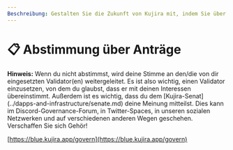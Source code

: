 ```yaml
---
Beschreibung: Gestalten Sie die Zukunft von Kujira mit, indem Sie über Governance-Vorschläge abstimmen.
---
```


# 📋 Abstimmung über Anträge

**Hinweis:** Wenn du nicht abstimmst, wird deine Stimme an den/die von dir eingesetzten Validator(en) weitergeleitet. Es ist also wichtig, einen Validator einzusetzen, von dem du glaubst, dass er mit deinen Interessen übereinstimmt. Außerdem ist es wichtig, dass du dem [Kujira-Senat] (../dapps-and-infrastructure/senate.md) deine Meinung mitteilst. Dies kann im Discord-Governance-Forum, in Twitter-Spaces, in unseren sozialen Netzwerken und auf verschiedenen anderen Wegen geschehen. Verschaffen Sie sich Gehör!&#x20;

[https://blue.kujira.app/govern](https://blue.kujira.app/govern)
